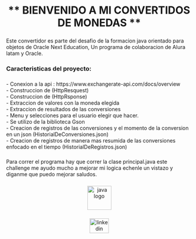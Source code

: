 <h1 align="center">** BIENVENIDO A MI CONVERTIDOS DE MONEDAS **</h1>

###

<p align="left">Este convertidor es parte del desafio de la formacion java orientado para objetos de Oracle Next Education, Un programa de colaboracion de Alura latam y Oracle.</p>

###

<h3 align="left">Caracteristicas del proyecto:</h3>

###

<p align="left">- Conexion a la api : https://www.exchangerate-api.com/docs/overview<br>- Construccion de (HttpResquest)<br>- Construccion de (HttpRsponse)<br>- Extraccion de valores con la moneda elegida<br>- Extraccion de resultados de las conversiones<br>- Menu y selecciones para el usuario elegir que hacer.<br>- Se utilizo de la biblioteca Gson<br>- Creacion de registros de las conversiones y el momento de la conversion en un json (HistorialDeConversiones.json)<br>- Creacion de registros de manera mas resumida de las conversiones enfocado en el tiempo (HistorialDeRegistros.json)</p>

###

<p align="left">Para correr el programa hay que correr la clase principal.java este challenge me ayudo mucho a mejorar mi logica echenle un vistazo y diganme que puedo mejorar saludos.</p>

###

<div align="center">
  <img src="https://cdn.jsdelivr.net/gh/devicons/devicon/icons/java/java-original.svg" height="65" alt="java logo"  />
</div>

###

<div align="center">
  <a href="www.linkedin.com/in/gabriel-mendoza-devolver" target="_blank">
    <img src="https://raw.githubusercontent.com/maurodesouza/profile-readme-generator/master/src/assets/icons/social/linkedin/default.svg" width="52" height="40" alt="linkedin logo"  />
  </a>
</div>

###
